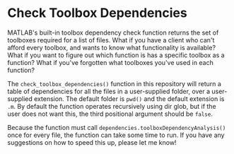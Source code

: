 # Check Toolbox Dependencies
MATLAB's built-in toolbox dependency check function returns the set of toolboxes required for a list of files.
What if you have a client who can't afford every toolbox, and wants to know what functionality is available?
What if you want to figure out which function is has a specific toolbox as a function?
What if you've forgotten what toolboxes you've used in each function?

The `check_toolbox_dependencies()` function in this repository will return a table of dependencies for all the files in a user-supplied folder, over a user-supplied extension. The default folder is `pwd()` and the default extension is `.m`. By default the function operates recursively using dir glob, but if the user does not want this, the third positional argument should be `false`.

Because the function must call `dependencies.toolboxDependencyAnalysis()` once for every file, the function can take some time to run. If you have any suggestions on how to speed this up, please let me know!
